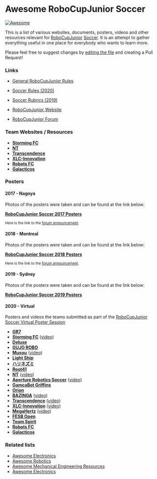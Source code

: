 Awesome RoboCupJunior Soccer
============================

[![Awesome](https://cdn.rawgit.com/sindresorhus/awesome/d7305f38d29fed78fa85652e3a63e154dd8e8829/media/badge.svg)](https://github.com/sindresorhus/awesome)

This is a list of various websites, documents, posters, videos and other
resources relevant for [RoboCupJunior](https://junior.robocup.org/)
[Soccer](https://junior.robocup.org/rcj-soccer-lightweight/). It is an attempt
to gather everything useful in one place for everybody who wants to learn more.

Please feel free to suggest changes by [editing the
file](https://github.com/RoboCupJuniorTC/awesome-rcj-soccer/edit/master/README.md)
and creating a Pull Request!

### Links ###

- [General RoboCupJunior Rules](https://junior.robocup.org/robocupjunior-general-rules/)
- [Soccer Rules (2020)](https://junior.robocup.org/wp-content/uploads/2020Rules/final_2020rules/RCJ2020-Soccer-final.pdf)
- [Soccer Rubrics (2019)](https://junior.robocup.org/wp-content/uploads/2019Rules/2019_Soccer_Rubrics_Final.pdf)

- [RoboCupJunior Website](https://junior.robocup.org/)
- [RoboCupJunior Forum](https://junior.forum.robocup.org/)


### Team Websites / Resources

- **[Storming FC](https://drive.google.com/drive/folders/1Q-wbUy15XnOSqDXD2t7uGo6TDhLnI7Sx?usp=sharing)**
- **[NT](https://sites.google.com/view/nt-rcj/)**
- **[Transcendence](https://bozo.infocommsociety.com/)**
- **[XLC-Innovation](https://github.com/xlcteam/OpenBot)**
- **[Robots FC](https://drive.google.com/drive/folders/1-62xTa-WVdmEZmCUi7LeJ8dB6AmG2IRY)**
- **[Galacticos](http://galacticos.robotsa.com/en/teams/soccer/robocup-2018/)**


### Posters

#### 2017 - Nagoya

Photos of the posters were taken and can be found at the link below:

**[RoboCupJunior Soccer 2017 Posters](https://photos.app.goo.gl/nlORrbqfdCgVUYi33)**

<small>Here is the link to the [forum announcement](https://junior.forum.robocup.org/t/soccer-posters-from-robocupjunior-2017-nagoya/375).</small>

#### 2018 - Montreal

Photos of the posters were taken and can be found at the link below:

**[RoboCupJunior Soccer 2018 Posters](https://photos.app.goo.gl/L1ozxiuDTHSuDugY6)**

<small>Here is the link to the [forum announcement](https://junior.forum.robocup.org/t/soccer-posters-form-robocupjunior-2018-montreal/713/2).</small>


#### 2019 - Sydney

Photos of the posters were taken and can be found at the link below:

**[RoboCupJunior Soccer 2019 Posters](https://drive.google.com/drive/folders/1rplqpyFzr-upeA_Pwf8XQMAHiPX2jXMZ)**


#### 2020 - Virtual

Posters and videos the teams submitted as part of the
[RoboCupJunior Soccer Virtual Poster Session](https://junior.forum.robocup.org/t/robocupjunior-soccer-virtual-poster-session-2020/1462)

- **[GR7](https://drive.google.com/file/d/1qPzIYE0R8rlanEs_hPcxEflbpkQwB_jA/view?usp=sharing)**
- **[Storming FC](https://docs.google.com/presentation/d/1QEJNZ3NJdPg2KJ_LThDgDWZYtIY5-aOohWErsdfNF_U/edit?usp=sharing)** ([video](https://www.youtube.com/watch?v=i5F3fuh59lw&feature=youtu.be))
- **[Deluxe](https://1drv.ms/b/s!AmPSMyTf6ukhhEmT6JOBl2fBfeIK?e=Ocgn58)**
- **[GUJO ROBO](https://drive.google.com/file/d/1TNHrwRxdvrer7PcFsu4kpZWdbhYHyrff/view?usp=sharing)**
- **[Musou](https://app.box.com/s/uy9ixxe8bwesslz82gjpggliizdopbwv )** ([video](https://youtu.be/2tdapz0W0Jo))
- **[Light Ship](https://drive.google.com/file/d/1ck7HrpvApxx3QKRHgIgtDvzrIfDHn-Ql/view?usp=sharing)**
- **[ハリネズミ](https://drive.google.com/file/d/1I9s8MkLRgZVcKp-y4ry5_PNxOrOPriak/view?usp=sharing)**
- **[Root41](https://1drv.ms/b/s!Ak-GH_xEX79MjSEhz4970zHtckO6?e=ZgUgWb)**
- **[NT](https://drive.google.com/file/d/1TykLQeLRh7lk8j9j6cssyBneg6PkL0iA/view?usp=sharing)** ([video](https://youtu.be/p1JVRHjVRBs))
- **[Aperture Robotics Soccer](https://drive.google.com/file/d/1vAIjiII1e6XEtK_8ZpOw7FDxKeohS_cf/view?usp=sharing)** ([video](https://vimeo.com/432555359))
- **[GamcaBot Griffins](https://drive.google.com/file/d/10n_-w3nhX5PRl2p-SWuz6KwyWvckR_6i/view?usp=sharing)**
- **[Orion](https://drive.google.com/drive/folders/1A-Z0woNigZnN1hk9W7q6_YPyjzgaGT4j?usp=sharing)**
- **[BAZINGA](https://mega.nz/file/FeoBXA5Y#BNmz2BHquwzgX28Bbvpr5YKZ4gQeBaF6JeXa5QQQ7hQ)** ([video](https://www.youtube.com/watch?v=8Yi7iAQasHA&t=6s))
- **[Transcendence](https://bozo.infocommsociety.com/assets/documents/poster.pdf)** ([video](https://youtu.be/s2tOrOdC2fA))
- **[XLC-Innovation](https://drive.google.com/file/d/1mmYTOxWSNOsuLN-UX9sywHZmTKlaXygj/view?usp=sharing)** ([video](https://www.youtube.com/watch?v=fuTrGaSgjog))
- **[MegaHertz](https://www.dropbox.com/sh/w5bn8br7yjv4rsh/AABTyOHNraSc9Qdqza0SAlxGa?dl=0)** ([video](https://drive.google.com/file/d/1LFu08z_QM1h01bxX2ZMRwjLSJaOAomc1/view?usp=sharing))
- **[FESB Open](https://drive.google.com/file/d/1xRnhDvyzx9PhASEGJ26kzaMuY9DtlJwR/view?usp=sharing)**
- **[Team Spirit](https://photos.app.goo.gl/eS1BjBT4PCCEuts46)**
- **[Robots FC](https://docs.google.com/document/d/1lUm2RSibUzl2kJFpDUgFeR0qVxD93A-USQJc6fN0j6A/edit)**
- **[Galacticos](https://drive.google.com/file/d/10UUOkRQoHtAvq3EVwahK8c2oGCN4cQD9/view?usp=sharing)**


### Related lists

- [Awesome Electronics](https://github.com/kitspace/awesome-electronics)
- [Awesome Robotics](https://github.com/kiloreux/awesome-robotics)
- [Awesome Mechanical Engineering Resources](https://github.com/m2n037/awesome-mecheng)
- [Awesome Electronics](https://github.com/kitspace/awesome-electronics)
